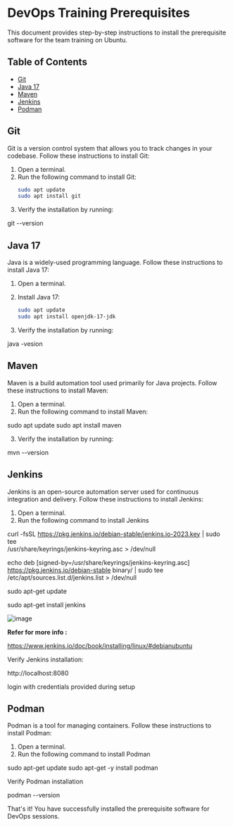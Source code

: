 # DevOps Training Prerequisites

This document provides step-by-step instructions to install the prerequisite software for the team training on Ubuntu.

## Table of Contents

- [Git](#git)
- [Java 17](#java-17)
- [Maven](#maven)
- [Jenkins](#jenkins)
- [Podman](#podman)

## Git

Git is a version control system that allows you to track changes in your codebase. Follow these instructions to install Git:

1. Open a terminal.
2. Run the following command to install Git:
   ```bash
   sudo apt update
   sudo apt install git
   ```
4. Verify the installation by running:
   
git --version


## Java 17

Java is a widely-used programming language. Follow these instructions to install Java 17:

1. Open a terminal.
2. Install Java 17:
    ```bash
   sudo apt update
   sudo apt install openjdk-17-jdk
   ```

3. Verify the installation by running:

java -vesion 

## Maven

Maven is a build automation tool used primarily for Java projects. Follow these instructions to install Maven:

1. Open a terminal.
2. Run the following command to install Maven:

sudo apt update
sudo apt install maven

3. Verify the installation by running:

mvn --version 


## Jenkins

Jenkins is an open-source automation server used for continuous integration and delivery. Follow these instructions to install Jenkins:

1. Open a terminal.
2. Run the following command to install Jenkins

curl -fsSL https://pkg.jenkins.io/debian-stable/jenkins.io-2023.key | sudo tee \
  /usr/share/keyrings/jenkins-keyring.asc > /dev/null

echo deb [signed-by=/usr/share/keyrings/jenkins-keyring.asc] \
  https://pkg.jenkins.io/debian-stable binary/ | sudo tee \
  /etc/apt/sources.list.d/jenkins.list > /dev/null

sudo apt-get update

sudo apt-get install jenkins

![image](https://github.com/kodekollab/devops/assets/139070180/efb73b2c-9419-4c38-9a94-7bab7aaa19d9)

**Refer for more info :**

https://www.jenkins.io/doc/book/installing/linux/#debianubuntu

Verify Jenkins installation:

http://localhost:8080

login with credentials provided during setup

## Podman

Podman is a tool for managing containers. Follow these instructions to install Podman:

1. Open a terminal.
2. Run the following command to install Podman

sudo apt-get update
sudo apt-get -y install podman

Verify Podman installation

podman --version 


That's it! You have successfully installed the prerequisite software for DevOps sessions.



